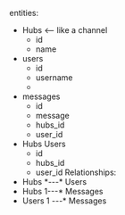 entities:
   - Hubs <-- like a channel
        - id
        - name
   - users
        - id
        - username
        - 
   - messages 
        - id
        - message
        - hubs_id
        - user_id
   - Hubs Users
        - id
        - hubs_id
        - user_id
   Relationships:
   - Hubs \*---\* Users
   - Hubs 1---\* Messages
   - Users 1 ---\* Messages


   